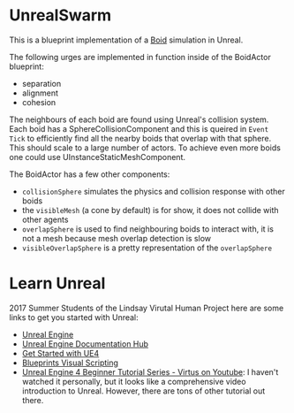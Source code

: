 # UnrealSwarm

This is a blueprint implementation of a [Boid](https://en.wikipedia.org/wiki/Boids) simulation in Unreal. 

The following urges are implemented in function inside of the BoidActor blueprint:
* separation
* alignment
* cohesion

The neighbours of each boid are found using Unreal's collision system. Each boid has a SphereCollisionComponent and this is queired in `Event Tick` to efficiently find all the nearby boids that overlap with that sphere. This should scale to a large number of actors. To achieve even more boids one could use UInstanceStaticMeshComponent.

The BoidActor has a few other components:
* `collisionSphere` simulates the physics and collision response with other boids
* the `visibleMesh` (a cone by default) is for show, it does not collide with other agents
* `overlapSphere` is used to find neighbouring boids to interact with, it is not a mesh because mesh overlap detection is slow
* `visibleOverlapSphere` is a pretty representation of the `overlapSphere`

# Learn Unreal

2017 Summer Students of the Lindsay Virutal Human Project here are some links to get you started with Unreal:
* [Unreal Engine](https://www.unrealengine.com/)
* [Unreal Engine Documentation Hub](https://docs.unrealengine.com/latest/INT/index.html)
* [Get Started with UE4](https://docs.unrealengine.com/latest/INT/GettingStarted/index.html)
* [Blueprints Visual Scripting](https://docs.unrealengine.com/latest/INT/Engine/Blueprints/GettingStarted/index.html)
* [Unreal Engine 4 Beginner Tutorial Series - Virtus on Youtube](https://www.youtube.com/watch?v=1M3S3eiJK5I): I haven't watched it personally, but it looks like a comprehensive video introduction to Unreal. However, there are tons of other tutorial out there.

